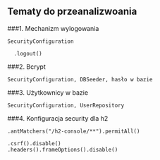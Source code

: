## Tematy do przeanalizwoania

###1. Mechanizm wylogowania

    SecurityConfiguration

      .logout()

###2. Bcrypt

    SecurityConfiguration, DBSeeder, hasło w bazie

###3. Użytkownicy w bazie

    SecurityConfiguration, UserRepository
###4. Konfiguracja security dla h2

    .antMatchers("/h2-console/**").permitAll()    
    
    .csrf().disable()
    .headers().frameOptions().disable()